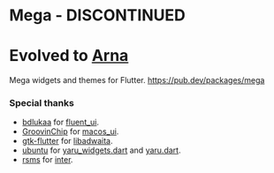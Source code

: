 # Mega - DISCONTINUED

# Evolved to [Arna](https://github.com/MahanRahmati/Arna)

Mega widgets and themes for Flutter.
https://pub.dev/packages/mega

### Special thanks
- [bdlukaa](https://github.com/bdlukaa) for [fluent_ui](https://github.com/bdlukaa/fluent_ui).
- [GroovinChip](https://github.com/GroovinChip) for [macos_ui](https://github.com/GroovinChip/macos_ui).
- [gtk-flutter](https://github.com/gtk-flutter) for [libadwaita](https://github.com/gtk-flutter/libadwaita).
- [ubuntu](https://github.com/ubuntu) for [yaru_widgets.dart](https://github.com/ubuntu/yaru_widgets.dart) and [yaru.dart](https://github.com/ubuntu/yaru.dart).
- [rsms](https://github.com/rsms) for [inter](https://github.com/rsms/inter).
